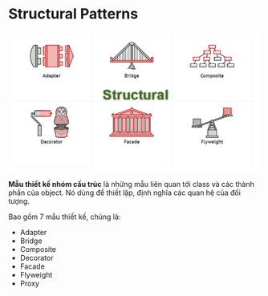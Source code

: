 # Structural Patterns
![img.png](../../../../assets/structural.png)

**Mẫu thiết kế nhóm cấu trúc** là những mẫu liên quan tới class và các thành phần của object. Nó dùng để thiết lập, định nghĩa các quan hệ của đối tượng.

Bao gồm 7 mẫu thiết kế, chúng là:
- Adapter
- Bridge
- Composite
- Decorator
- Facade
- Flyweight
- Proxy